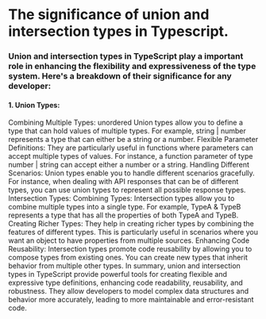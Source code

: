 # The significance of union and intersection types in Typescript.
### Union and intersection types in TypeScript play a important role in enhancing the flexibility and expressiveness of the type system. Here's a breakdown of their significance for any developer:
#### 1. Union Types:
Combining Multiple Types: 
unordered 
Union types allow you to define a type that can hold values of multiple types. For example, string | number represents a type that can either be a string or a number.
Flexible Parameter Definitions: They are particularly useful in functions where parameters can accept multiple types of values. For instance, a function parameter of type number | string can accept either a number or a string.
Handling Different Scenarios: Union types enable you to handle different scenarios gracefully. For instance, when dealing with API responses that can be of different types, you can use union types to represent all possible response types.
Intersection Types:
Combining Types: Intersection types allow you to combine multiple types into a single type. For example, TypeA & TypeB represents a type that has all the properties of both TypeA and TypeB.
Creating Richer Types: They help in creating richer types by combining the features of different types. This is particularly useful in scenarios where you want an object to have properties from multiple sources.
Enhancing Code Reusability: Intersection types promote code reusability by allowing you to compose types from existing ones. You can create new types that inherit behavior from multiple other types.
In summary, union and intersection types in TypeScript provide powerful tools for creating flexible and expressive type definitions, enhancing code readability, reusability, and robustness. They allow developers to model complex data structures and behavior more accurately, leading to more maintainable and error-resistant code.